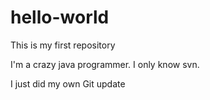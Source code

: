 # hello-world
This is my first repository

I'm a crazy java programmer.  I only know svn.

I just did my own Git update
